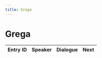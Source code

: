 ```yaml
---
title: Grega
---
```


# Grega


| Entry ID | Speaker | Dialogue | Next |
| :------- | :------ | :------- | :------------ |
